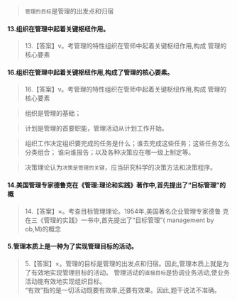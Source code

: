 >   `管理的目标`是管理的出发点和归宿

#### 13.组织在管理中起着关键枢纽作用。
>   13.【答案】v。考管理的特性组织在管师中起着关键枢纽作用,构成
    管理的核心要素

#### 16.组织在管理中起着关键枢纽作用,构成了管理的核心要素。
>   16.【答案】v。考管理的特性组织在管师中起着关键枢纽作用,构成
    管理的核心要素

>   组织是管理的基础；

>   计划是管理的首要职能，管理活动从计划工作开始。    

>   组织工作决定组织要完成的任务是什么；谁去完成这些任务；这些任务怎么分类组合；
谁向谁报告；以及各种决策应在哪一级上制定等。

>   决策理论认为`决策是管理的关键`，应当研究科学的决策方法和决策程序。

#### 14.美国管理专家德鲁克在《管理:理论和实践》著作中,首先提出了“目标管理”的概
>   14.【答案】×。考查目标管理理论。1954年,美国著名企业管理专家德鲁
    克在三《管理的实践》一书中,首先提出了“目标管理”( management by ob,M)的概念

#### 5.管理本质上是一种为了实现管理目标的活动。
>   5.【答案】×。管理的目标是管理的出发点和归宿。因此,管理本质上就是为了有效地实现管理目标的活动。
    管理活动的`直接目标`是协调业务活动,使业务活动能有效地实现组织目标。   
    “有效”指的是一切活动既要有效率,还要有效果。因此,题干说法不准确。 





    